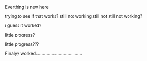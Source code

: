 Everthing is new here

trying to see if that works?
still not working
still not
still not working?


i guess it worked?

little progress?

little progress???

Finalyy worked......................................
